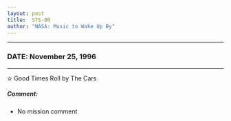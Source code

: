 ```yaml
---
layout: post
title:  STS-80
author: "NASA: Music to Wake Up By"
---
```


----
### DATE: November 25, 1996
----
✫ Good Times Roll by The Cars

##### Comment:
* No mission comment
